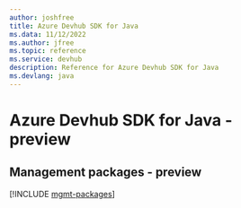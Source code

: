 ```yaml
---
author: joshfree
title: Azure Devhub SDK for Java
ms.data: 11/12/2022
ms.author: jfree
ms.topic: reference
ms.service: devhub
description: Reference for Azure Devhub SDK for Java
ms.devlang: java
---
```

# Azure Devhub SDK for Java - preview

## Management packages - preview
[!INCLUDE [mgmt-packages](devhub-mgmt-index.md)]